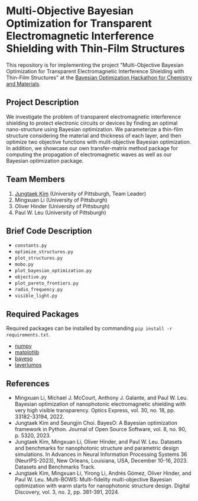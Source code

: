 # Multi-Objective Bayesian Optimization for Transparent Electromagnetic Interference Shielding with Thin-Film Structures

This repository is for implementing the project "Multi-Objective Bayesian Optimization for Transparent Electromagnetic Interference Shielding with Thin-Film Structures" at the [Bayesian Optimization Hackathon for Chemistry and Materials](https://ac-bo-hackathon.github.io/).

## Project Description

We investigate the problem of transparent electromagnetic interference shielding to protect electronic circuits or devices by finding an optimal nano-structure using Bayesian optimization. We parameterize a thin-film structure considering the material and thickness of each layer, and then optimize two objective functions with mulit-objective Bayesian optimization. In addition, we showcase our own transfer-matrix method package for computing the propagation of electromagnetic waves as well as our Bayesian optimization package.

## Team Members

1. [Jungtaek Kim](https://jungtaekkim.github.io/) (University of Pittsburgh, Team Leader)
2. Mingxuan Li (University of Pittsburgh)
3. Oliver Hinder (University of Pittsburgh)
4. Paul W. Leu (University of Pittsburgh)

## Brief Code Description

- `constants.py`
- `optimize_structures.py`
- `plot_structures.py`
- `mobo.py`
- `plot_bayesian_optimization.py`
- `objective.py`
- `plot_pareto_frontiers.py`
- `radio_frequency.py`
- `visible_light.py`

## Required Packages

Required packages can be installed by commanding `pip install -r requirements.txt`.

- [numpy](https://github.com/numpy/numpy)
- [matplotlib](https://github.com/matplotlib/matplotlib)
- [bayeso](https://github.com/jungtaekkim/bayeso)
- [layerlumos](https://github.com/Mil152/LayerLumos/tree/main)

## References

- Mingxuan Li, Michael J. McCourt, Anthony J. Galante, and Paul W. Leu. Bayesian optimization of nanophotonic electromagnetic shielding with very high visible transparency. Optics Express, vol. 30, no. 18, pp. 33182-33194, 2022.
- Jungtaek Kim and Seungjin Choi. BayesO: A Bayesian optimization framework in Python. Journal of Open Source Software, vol. 8, no. 90, p. 5320, 2023.
- Jungtaek Kim, Mingxuan Li, Oliver Hinder, and Paul W. Leu. Datasets and benchmarks for nanophotonic structure and parametric design simulations. In Advances in Neural Information Processing Systems 36 (NeurIPS-2023), New Orleans, Louisiana, USA, December 10-16, 2023. Datasets and Benchmarks Track.
- Jungtaek Kim, Mingxuan Li, Yirong Li, Andrés Gómez, Oliver Hinder, and Paul W. Leu. Multi-BOWS: Multi-fidelity multi-objective Bayesian optimization with warm starts for nanophotonic structure design. Digital Discovery, vol. 3, no. 2, pp. 381-391, 2024.
